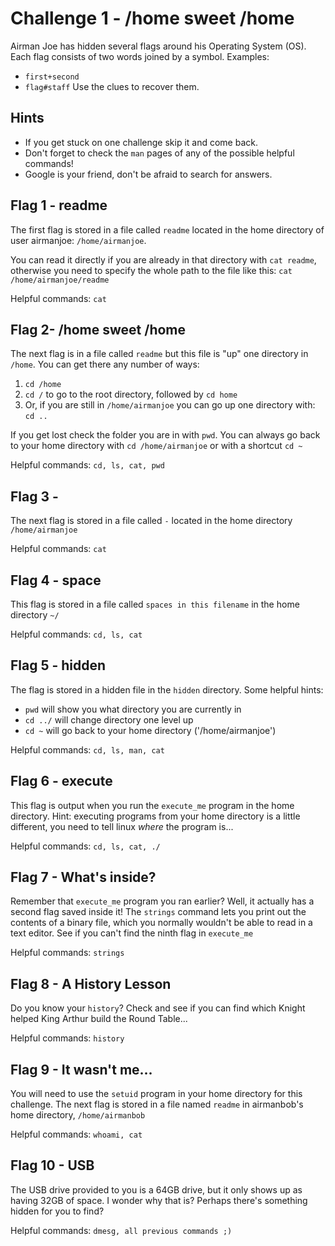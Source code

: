 # Challenge 1 - /home sweet /home

Airman Joe has hidden several flags around his Operating System (OS). Each flag consists of two
words joined by a symbol. Examples:

- `first+second`
- `flag#staff`
  Use the clues to recover them.

## Hints

- If you get stuck on one challenge skip it and come back.
- Don't forget to check the `man` pages of any of the possible helpful commands!
- Google is your friend, don't be afraid to search for answers.

## Flag 1 - readme

The first flag is stored in a file called `readme` located in the home
directory of user airmanjoe: `/home/airmanjoe`.

You can read it directly if you are already in that directory with `cat readme`,
otherwise you need to specify the whole path to the file like this:
`cat /home/airmanjoe/readme`

Helpful commands:
`cat`

## Flag 2- /home sweet /home

The next flag is in a file called `readme` but this file is "up" one directory in `/home`. You can get there any number of ways:

1. `cd /home`
2. `cd /` to go to the root directory, followed by `cd home`
3. Or, if you are still in `/home/airmanjoe` you can go up one directory with:
   `cd ..`

If you get lost check the folder you are in with `pwd`. You can always go back
to your home directory with `cd /home/airmanjoe` or with a shortcut `cd ~`

Helpful commands:
`cd, ls, cat, pwd`

## Flag 3 -

The next flag is stored in a file called `-` located in the home
directory `/home/airmanjoe`

Helpful commands:
`cat`

## Flag 4 - space

This flag is stored in a file called `spaces in this filename` in the home
directory `~/`

Helpful commands:
`cd, ls, cat`

## Flag 5 - hidden

The flag is stored in a hidden file in the `hidden` directory.
Some helpful hints:

- `pwd` will show you what directory you are currently in
- `cd ../` will change directory one level up
- `cd ~` will go back to your home directory ('/home/airmanjoe')

Helpful commands:
`cd, ls, man, cat`

## Flag 6 - execute

This flag is output when you run the `execute_me` program in the home directory.
Hint: executing programs from your home directory is a little different, you
need to tell linux _where_ the program is...

Helpful commands:
`cd, ls, cat, ./`

## Flag 7 - What's inside?

Remember that `execute_me` program you ran earlier? Well, it actually has a second flag saved inside it! The `strings` command lets you print out the contents of a binary file, which you normally wouldn't be able to read in a text editor. See if you can't find the ninth flag in `execute_me`

Helpful commands:
`strings`

## Flag 8 - A History Lesson

Do you know your `history`? Check and see if you can find which Knight helped King
Arthur build the Round Table...

Helpful commands:
`history`

## Flag 9 - It wasn't me...

You will need to use the `setuid` program in your home directory for this challenge.
The next flag is stored in a file named `readme` in airmanbob's home directory, `/home/airmanbob`

Helpful commands:
`whoami, cat`

## Flag 10 - USB

The USB drive provided to you is a 64GB drive, but it only shows up as having 32GB of space. I wonder why that is? Perhaps there's something hidden for you to find?

Helpful commands:
`dmesg, all previous commands ;)`
